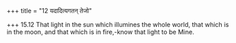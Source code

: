 +++
title = "12 यदादित्यगतन् तेजो"

+++
15.12 That light in the sun which illumines the whole world, that which
is in the moon, and that which is in fire,-know that light to be Mine.
